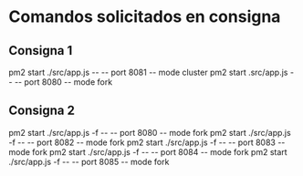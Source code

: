 # Comandos solicitados en consigna
## Consigna 1
pm2 start ./src/app.js -- -- port 8081 -- mode cluster
pm2 start .src/app.js -- -- port 8080 -- mode fork
## Consigna 2
pm2 start ./src/app.js  -f -- -- port 8080 -- mode fork
pm2 start ./src/app.js -f  -- -- port 8082 -- mode fork
pm2 start ./src/app.js -f -- -- port 8083 -- mode fork
pm2 start ./src/app.js -f  -- -- port 8084 -- mode fork
pm2 start ./src/app.js -f  -- -- port 8085 -- mode fork

